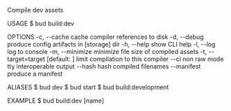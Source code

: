 Compile dev assets

USAGE
$ bud build:dev

OPTIONS
-c, --cache cache compiler references to disk
-d, --debug produce config artifacts in [storage] dir
-h, --help show CLI help
-l, --log log to console
-m, --minimize minimize file size of compiled assets
-t, --target=target [default: ] limit compilation to this compiler
--ci non raw mode tty interoperable output
--hash hash compiled filenames
--manifest produce a manifest

ALIASES
$ bud dev
$ bud start
$ bud build:development

EXAMPLE
$ bud build:dev [name]
